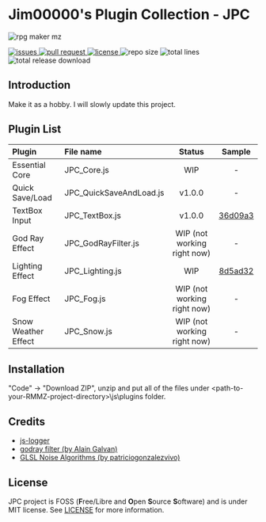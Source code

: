 # Jim00000's Plugin Collection - JPC

![rpg maker mz](https://assets-global.website-files.com/5efc0159f9a97ba05a8b2902/5f37b45f88d83d5fb98b45dc_banner-rpg-maker-mz-p-2000.jpeg)

<div>
    <p align="left">
        <a href="https://github.com/Jim00000/RMMZ-Plugin-Collection/issues">
            <img src="https://img.shields.io/github/issues/Jim00000/RMMZ-Plugin-Collection" alt="issues">
        </a>
        <a href="https://github.com/Jim00000/RMMZ-Plugin-Collection/pulls">
            <img src="https://img.shields.io/github/issues-pr/Jim00000/RMMZ-Plugin-Collection" alt="pull request">
        </a>
        <a href="https://github.com/Jim00000/RMMZ-Plugin-Collection/blob/master/LICENSE">
            <img src="https://img.shields.io/github/license/Jim00000/RMMZ-Plugin-Collection" alt="license">
        </a>
        <a>
            <img src="https://img.shields.io/github/repo-size/Jim00000/RMMZ-Plugin-Collection" alt="repo size">
        </a>
        <a>
            <img src="https://img.shields.io/tokei/lines/github/Jim00000/RMMZ-Plugin-Collection" alt="total lines">
        </a>
        <a>
            <img src="https://img.shields.io/github/downloads/Jim00000/RMMZ-Plugin-Collection/total" alt="total release download">
        </a>
    </p>
</div>

## Introduction

Make it as a hobby. I will slowly update this project.

## Plugin List

| Plugin | File name | Status | Sample |
|:---|:---|:---:|:---:|
| Essential Core | JPC_Core.js | WIP | - |
| Quick Save/Load | JPC_QuickSaveAndLoad.js | v1.0.0 | - |
| TextBox Input | JPC_TextBox.js | v1.0.0 | <a href="https://github.com/Jim00000/RMMZ-Plugin-Collection/releases/download/sample/JPC_TextBox_Sample-20210405-36d09a3.7z">36d09a3</a> |
| God Ray Effect | JPC_GodRayFilter.js | WIP (not working right now) | - |
| Lighting Effect | JPC_Lighting.js |WIP |  <a href="https://github.com/Jim00000/RMMZ-Plugin-Collection/releases/download/sample/JPC_Lighting_Sample-8d5ad32082ffb7080136947437ff47b91d175cdb.7z">8d5ad32</a> |
| Fog Effect | JPC_Fog.js | WIP (not working right now) | - |
| Snow Weather Effect | JPC_Snow.js | WIP (not working right now) | - |

## Installation

"Code" → "Download ZIP", unzip and put all of the files under \<path-to-your-RMMZ-project-directory\>\js\plugins folder.

## Credits
- [js-logger](https://github.com/jonnyreeves/js-logger)
- [godray filter (by Alain Galvan)](https://github.com/pixijs/pixi-filters/tree/master/filters/godray)
- [GLSL Noise Algorithms (by patriciogonzalezvivo)](https://gist.github.com/patriciogonzalezvivo/670c22f3966e662d2f83)

## License

JPC project is FOSS (**F**ree/Libre and **O**pen **S**ource **S**oftware) and is under MIT license. See [LICENSE](LICENSE) for more information.